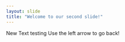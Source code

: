```yaml
---
layout: slide
title: "Welcome to our second slide!"
---
```

New Text testing
Use the left arrow to go back!
